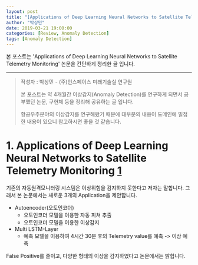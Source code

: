 ```yaml
---
layout: post
title: "[Applications of Deep Learning Neural Networks to Satellite Telemetry Monitoring] Paper Review"
author: "박상민"
date: 2019-03-21 19:00:00
categories: [Review, Anomaly Detection]
tags: [Anomaly Detection]
---
```


본 포스트는 'Applications of Deep Learning Neural Networks to Satellite Telemetry Monitoring' 논문을 간단하게 정리한 글 입니다.

---

> 작성자 : 박상민 - (주)인스페이스 미래기술실 연구원 
>
> 본 포스트는 약 4개월간 이상감지(Anomaly Detection)를 연구하게 되면서 공부했던 논문, 구현체 등을 정리해 공유하는 글 입니다. 
>
> 항공우주분야의 이상감지를 연구해왔기 때문에 대부분의 내용이 도메인에 밀접한 내용이 있으니 참고하시면 좋을 것 같습니다.

# 1. Applications of Deep Learning Neural Networks to Satellite Telemetry Monitoring [1](https://elib.dlr.de/121211/1/6.2018-2558.pdf)

기존의 자동원격모니터링 시스템은 이상위험을 감지하지 못한다고 저자는 말합니다. 
그래서 본 논문에서는 새로운 3개의 Application을 제안합니다.

* Autoencoder(오토인코더)
    * 오토인코더 모델을 이용한 자동 피쳐 추출
    * 오토인코더 모델을 이용한 이상감지
* Multi LSTM-Layer
    * 예측 모델을 이용하여 4시간 30분 후의 Telemetry value를 예측 -> 이상 예측

False Positive를 줄이고, 다양한 형태의 이상을 감지하였다고 논문에서는 밝힙니다.
